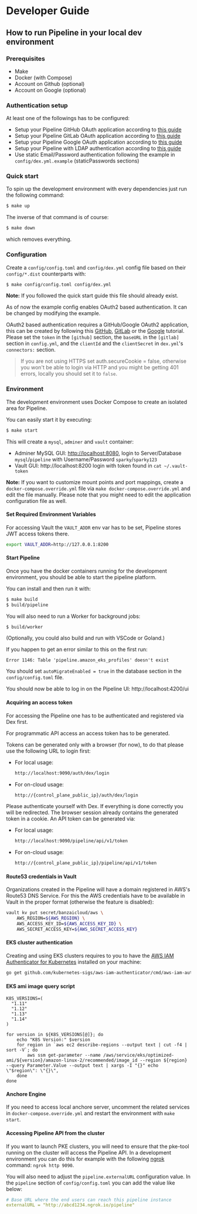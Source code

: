 


# Developer Guide

## How to run Pipeline in your local dev environment

### Prerequisites

- Make
- Docker (with Compose)
- Account on Github (optional)
- Account on Google (optional)

### Authentication setup

At least one of the followings has to be configured:

- Setup your Pipeline GitHub OAuth application according to [this guide](./github-app.md)
- Setup your Pipeline GitLab OAuth application according to [this guide](./gitlab-app.md)
- Setup your Pipeline Google OAuth application according to [this guide](./google-app.md)
- Setup your Pipeline with LDAP authentication according to [this guide](./ldap-auth.md)
- Use static Email/Password authentication following the example in `config/dex.yml.example` (staticPasswords sections)

### Quick start

To spin up the development environment with every dependencies just run the following command:

```bash
$ make up
```

The inverse of that command is of course:

```bash
$ make down
```

which removes everything.


### Configuration

Create a `config/config.toml` and `config/dex.yml` config file based on their `config/*.dist` counterparts with:

```bash
$ make config/config.toml config/dex.yml
```

**Note:** If you followed the quick start guide this file should already exist.
 
As of now the example config enables OAuth2 based authentication. It can be changed by modifying the example.

OAuth2 based authentication requires a GitHub/Google OAuth2 application, this can be created by following this 
[GitHub](./github-app.md), [GitLab](./gitlab.md) or the [Google](./google-app.md) tutorial.
Please set the `token` in the `[github]` section, the `baseURL` in the `[gitlab]` section in `config.yml`, and the `clientId` and the `clientSecret` in `dex.yml`'s `connectors:` section.

> If you are not using HTTPS set auth.secureCookie = false, otherwise you won't be able to login via HTTP and you might be getting 401 errors, locally you should set it to `false`.

### Environment

The development environment uses Docker Compose to create an isolated area for Pipeline.

You can easily start it by executing: 

```bash
$ make start
``` 

This will create a `mysql`, `adminer` and `vault` container:
 - Adminer MySQL GUI: <http://localhost:8080>, login to Server/Database `mysql`/`pipeline` with Username/Password `sparky`/`sparky123`
 - Vault GUI: http://localhost:8200 login with token found in `cat ~/.vault-token`

**Note:** If you want to customize mount points and port mappings, create a `docker-compose.override.yml` file via
`make docker-compose.override.yml` and edit the file manually. Please note that you might need to edit the application
configuration file as well.


#### Set Required Environment Variables

For accessing Vault the `VAULT_ADDR` env var has to be set, Pipeline stores JWT access tokens there.

```bash
export VAULT_ADDR=http://127.0.0.1:8200
```

#### Start Pipeline

Once you have the docker containers running for the development environment, you should be able to start the pipeline platform.

You can install and then run it with:
```bash
$ make build
$ build/pipeline
```

You will also need to run a Worker for background jobs:
```bash
$ build/worker
```

(Optionally, you could also build and run with VSCode or Goland.)

If you happen to get an error similar to this on the first run:
```
Error 1146: Table 'pipeline.amazon_eks_profiles' doesn't exist
```

You should set `autoMigrateEnabled = true` in the database section in the `config/config.toml` file.

You should now be able to log in on the Pipeline UI: http://localhost:4200/ui

#### Acquiring an access token

For accessing the Pipeline one has to be authenticated and registered via Dex first.

For programmatic API access an access token has to be generated.

Tokens can be generated only with a browser (for now), to do that please use the following URL to login first:

- For local usage:
    ```bash
    http://localhost:9090/auth/dex/login
    ```

- For on-cloud usage:
    ```bash
    http://{control_plane_public_ip}/auth/dex/login
    ```

Please authenticate yourself with Dex. If everything is done correctly you will be redirected.
The browser session already contains the generated token in a cookie. An API token can be generated via:

- For local usage:
    ```bash
    http://localhost:9090/pipeline/api/v1/token
    ```

- For on-cloud usage:
    ```bash
    http://{control_plane_public_ip}/pipeline/api/v1/token
    ```


#### Route53 credentials in Vault

Organizations created in the Pipeline will have a domain registered in AWS's Route53 DNS Service. For this
the AWS credentials have to be available in Vault in the proper format (otherwise the feature is disabled):

```bash
vault kv put secret/banzaicloud/aws \
    AWS_REGION=${AWS_REGION} \
    AWS_ACCESS_KEY_ID=${AWS_ACCESS_KEY_ID} \
    AWS_SECRET_ACCESS_KEY=${AWS_SECRET_ACCESS_KEY}
```


#### EKS cluster authentication

Creating and using EKS clusters requires to you to have the [AWS IAM Authenticator for Kubernetes](https://github.com/kubernetes-sigs/aws-iam-authenticator) installed on your machine:

```bash
go get github.com/kubernetes-sigs/aws-iam-authenticator/cmd/aws-iam-authenticator
```

#### EKS ami image query script

```
K8S_VERSIONS=(
  "1.11"
  "1.12"
  "1.13"
  "1.14"
)

for version in ${K8S_VERSIONS[@]}; do
	echo "K8S Version:" $version
	for region in `aws ec2 describe-regions --output text | cut -f4 | sort -V`; do
	    aws ssm get-parameter --name /aws/service/eks/optimized-ami/${version}/amazon-linux-2/recommended/image_id --region ${region} --query Parameter.Value --output text | xargs -I "{}" echo \"$region\": \"{}\",
	done
done
```

#### Anchore Engine

If you need to access local anchore server, uncomment the related services in `docker-compose.override.yml`
and restart the environment with `make start`.

#### Accessing Pipeline API from the cluster

If you want to launch PKE clusters, you will need to ensure that the pke-tool running on the cluster will access the Pipeline API.
In a development environment you can do this for example with the following [ngrok](https://ngrok.com/) command: `ngrok http 9090`.

You will also need to adjust the `pipeline.externalURL` configuration value.
In the `pipeline` section of `config/config.toml` you can add the value like below:

```yaml
# Base URL where the end users can reach this pipeline instance
externalURL = "http://abcd1234.ngrok.io/pipeline"
```
